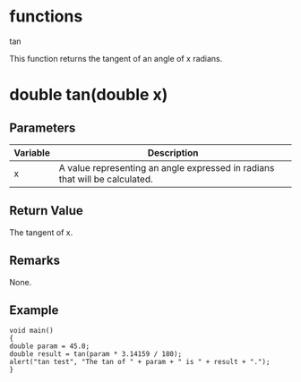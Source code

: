 # functions

tan

  


This function returns the tangent of an angle of x radians.

# double tan(double x)

## Parameters

Variable| Description  
---|---  
x | A value representing an angle expressed in radians that will be calculated.  
  
## Return Value

The tangent of x.

## Remarks

None.

## Example
    
    
    void main()
    {
    double param = 45.0;
    double result = tan(param * 3.14159 / 180);
    alert("tan test", "The tan of " + param + " is " + result + ".");
    }
    
